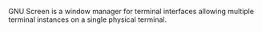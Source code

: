 GNU Screen is a window manager for terminal interfaces allowing multiple terminal instances on a single physical terminal.

